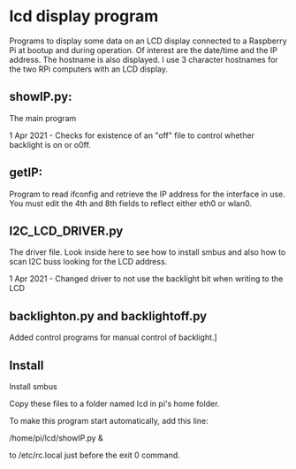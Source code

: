 # lcd display program

Programs to display some data on an LCD display connected to a Raspberry Pi at bootup and
during operation.  Of interest are the date/time and the IP address.  The
hostname is also displayed.  I use 3 character hostnames for the two RPi computers with an LCD display.

## showIP.py:

The main program

1 Apr 2021 - Checks for existence of an "off" file to control whether backlight is on or o0ff.
 

## getIP:

Program to read ifconfig and retrieve the IP address for the interface in
use.  You must edit the 4th and 8th fields to reflect either eth0 or wlan0.

## I2C_LCD_DRIVER.py

The driver file.  Look inside here to see how to install smbus and also how
to scan I2C buss looking for the LCD address.

1 Apr 2021 - Changed driver to not use the backlight bit when writing to the LCD

## backlighton.py   and  backlightoff.py

   Added control programs for manual control of backlight.]

   
## Install

Install smbus

Copy these files to a folder named lcd in pi's home folder.

To make this program start automatically, add this line:

/home/pi/lcd/showIP.py &

to /etc/rc.local just before the exit 0 command.
